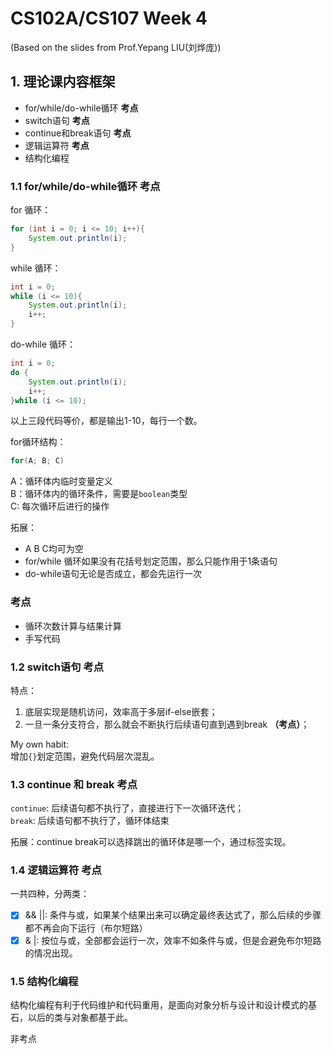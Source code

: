 # CS102A/CS107 Week 4 
(Based on the slides from Prof.Yepang LIU(刘烨庞))        

## 1. 理论课内容框架
- for/while/do-while循环 **考点**
- switch语句 **考点**
- continue和break语句 **考点**
- 逻辑运算符 **考点**
- 结构化编程

### 1.1 for/while/do-while循环 考点 
for 循环：
```java
for (int i = 0; i <= 10; i++){
    System.out.println(i);
}
```

while 循环：
```java
int i = 0;
while (i <= 10){
    System.out.println(i);
    i++;
}
```

do-while 循环：
```java
int i = 0;
do {
    System.out.println(i);
    i++;
}while (i <= 10);
```

以上三段代码等价，都是输出1-10，每行一个数。      

for循环结构：     
```java
for(A; B; C)
```
A：循环体内临时变量定义      
B：循环体内的循环条件，需要是```boolean```类型       
C: 每次循环后进行的操作       

拓展：     
- A B C均可为空
- for/while 循环如果没有花括号划定范围，那么只能作用于1条语句
- do-while语句无论是否成立，都会先运行一次

### 考点
- 循环次数计算与结果计算
- 手写代码

### 1.2 switch语句 考点 

特点：     
1. 底层实现是随机访问，效率高于多层if-else嵌套；      
2. 一旦一条分支符合，那么就会不断执行后续语句直到遇到break **（考点）**；

My own habit:      
增加```{}```划定范围，避免代码层次混乱。        

### 1.3 continue 和 break 考点

```continue```: 后续语句都不执行了，直接进行下一次循环迭代；      
```break```: 后续语句都不执行了，循环体结束

拓展：continue break可以选择跳出的循环体是哪一个，通过标签实现。       

### 1.4 逻辑运算符  考点

一共四种，分两类：

- [X] && ||: 条件与或，如果某个结果出来可以确定最终表达式了，那么后续的步骤都不再会向下运行（布尔短路）      
- [X] & |: 按位与或，全部都会运行一次，效率不如条件与或，但是会避免布尔短路的情况出现。      

### 1.5 结构化编程

结构化编程有利于代码维护和代码重用，是面向对象分析与设计和设计模式的基石，以后的类与对象都基于此。       

非考点
